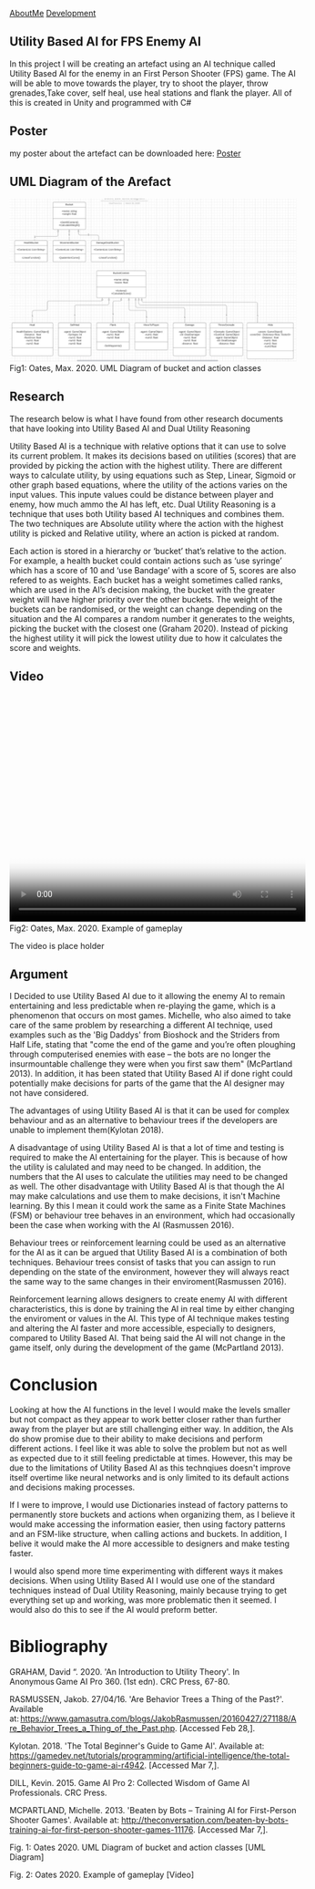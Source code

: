 <a href="https://virtualvortex.github.io/UtilityBaseAI/AboutMe">AboutMe</a> <a href="https://virtualvortex.github.io/UtilityBaseAI/Development">Development</a>

## Utility Based AI for FPS Enemy AI 

In this project I will be creating an artefact using an AI technique called Utility Based AI for the enemy in an First Person Shooter (FPS) game. The AI will be able to move towards the player, try to shoot the player, throw grenades,Take cover, self heal, use heal stations and flank the player. All of this is created in Unity and programmed with C#

## Poster

my poster about the artefact can be downloaded here: <a href="COMP250 Poster (2).pdf" Download >Poster</a>

## UML Diagram of the Arefact

![UML Diagram](COMP250UMLdiagram.jpg)
Fig1: Oates, Max. 2020. UML Diagram of bucket and action classes

## Research

The research below is what I have found from other research documents that have looking into Utility Based AI and Dual Utility Reasoning

Utility Based AI is a technique with relative options that it can use to solve its current problem. It makes its decisions based on utilities (scores) that are provided by picking the action with the highest utility. There are different ways to calculate utility, by using equations such as Step, Linear, Sigmoid or other graph based equations, where the utility of the actions varies on the input values. This inpute values could be distance between player and enemy, how much ammo the AI has left, etc. Dual Utility Reasoning is a technique that uses both Utility based AI techniques and combines them. The two techniques are Absolute utility where the action with the highest utility is picked and Relative utility, where an action is picked at random. 


Each action is stored in a hierarchy or ‘bucket’ that’s relative to the action. For example, a health bucket could contain actions such as ‘use syringe’ which has a score of 10 and ‘use Bandage’ with a score of 5, scores are also refered to as weights. Each bucket has a weight sometimes called ranks, which are used in the AI’s decision making, the bucket with the greater weight will have higher priority over the other buckets. The weight of the buckets can be randomised, or the weight can change depending on the situation and the AI compares a random number it generates to the weights, picking the bucket with the closest one (Graham 2020). Instead of picking the highest utility it will pick the lowest utility due to how it calculates the score and weights.  

## Video

<video src="2020-02-24 09-20-56.mp4" poster="AIScreenshot.jpg" width="520" height="400" controls preload></video>
Fig2: Oates, Max. 2020. Example of gameplay

The video is place holder

## Argument

I Decided to use Utility Based AI due to it allowing the enemy AI to remain entertaining and less predictable when re-playing the game, which is a phenomenon that occurs on most games. Michelle, who also aimed to take care of the same problem by researching a different AI techniqe, used examples such as the 'Big Daddys' from Bioshock and the Striders from Half Life, stating that "come the end of the game and you’re often ploughing through computerised enemies with ease – the bots are no longer the insurmountable challenge they were when you first saw them" (McPartland 2013). In addition, it has been stated that Utility Based AI if done right could potentially make decisions for parts of the game that the AI designer may not have considered.   

The advantages of using Utility Based AI is that it can be used for complex behaviour and as an alternative to behaviour trees if the developers are unable to implement them(Kylotan 2018). 

A disadvantage of using Utility Based AI is that a lot of time and testing is required to make the AI entertaining for the player. This is because of how the utility is calulated and may need to be changed. In addition, the numbers that the AI uses to calculate the utilities may need to be changed as well. The other disadvantage with Utility Based AI is that though the AI may make calculations and use them to make decisions, it isn't Machine learning. By this I mean it could work the same as a Finite State Machines (FSM) or behaviour tree behaves in an environment, which had occasionally been the case when working with the AI (Rasmussen 2016).

Behaviour trees or reinforcement learning could be used as an alternative for the AI as it can be argued that Utility Based AI is a combination of both techniques. Behaviour trees consist of tasks that you can assign to run depending on the state of the environment, however they will always react the same way to the same changes in their enviroment(Rasmussen 2016). 


Reinforcement learning allows designers to create enemy AI with different characteristics, this is done by training the AI in real time by either changing the enviroment or values in the AI. This type of AI technique makes testing and altering the AI faster and more accessible, especially to designers, compared to Utility Based AI. That being said the AI will not change in the game itself, only during the development of the game (McPartland 2013). 


# Conclusion

Looking at how the AI functions in the level I would make the levels smaller but not compact as they appear to work better closer rather than further away from the player but are still challenging either way.  In addition, the AIs do show promise due to their ability to make decisions and perform different actions. I feel like it was able to solve the problem but not as well as expected due to it still feeling predictable at times. However, this may be due to the limitations of Utility Based AI as this technqiues doesn't improve itself overtime like neural networks and is only limited to its default actions and decisions making processes.

If I were to improve, I would use Dictionaries instead of factory patterns to permanently store buckets and actions when organizing them, as I believe it would make accessing the information easier, then using factory patterns and an FSM-like structure, when calling actions and buckets. In addition, I belive it would make the AI more accessible to designers and make testing faster.

I would also spend more time experimenting with different ways it makes decisions. When using Utility Based AI I would use one of the standard techniques instead of Dual Utility Reasoning, mainly because trying to get everything set up and working, was more problematic then it seemed. I would also do this to see if the AI would preform better.


# Bibliography
GRAHAM, David “. 2020. 'An Introduction to Utility Theory'. In Anonymous Game AI Pro 360. (1st edn). CRC Press, 67-80. 

RASMUSSEN, Jakob. 27/04/16. 'Are Behavior Trees a Thing of the Past?'. Available at: https://www.gamasutra.com/blogs/JakobRasmussen/20160427/271188/Are_Behavior_Trees_a_Thing_of_the_Past.php. [Accessed Feb 28,]. 

Kylotan. 2018. 'The Total Beginner's Guide to Game AI'. Available at: https://gamedev.net/tutorials/programming/artificial-intelligence/the-total-beginners-guide-to-game-ai-r4942. [Accessed Mar 7,].

DILL, Kevin. 2015. Game AI Pro 2: Collected Wisdom of Game AI Professionals. CRC Press.

MCPARTLAND, Michelle. 2013. 'Beaten by Bots – Training AI for First-Person Shooter Games'. Available at: http://theconversation.com/beaten-by-bots-training-ai-for-first-person-shooter-games-11176. [Accessed Mar 7,].

Fig. 1: Oates 2020. UML Diagram of bucket and action classes [UML Diagram]​

Fig. 2: Oates 2020. Example of gameplay [Video]​
